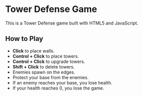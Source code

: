 # Tower Defense Game
This is a Tower Defense game built with HTML5 and JavaScript. 

## How to Play

- **Click** to place walls.
- **Control + Click** to place towers.
- **Control + Click** to upgrade towers.
- **Shift + Click** to delete towers.
- Enemies spawn on the edges.
- Protect your base from the enemies.
- If an enemy reaches your base, you lose health.
- If your health reaches 0, you lose the game.